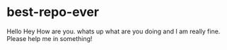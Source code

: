 # best-repo-ever
Hello
Hey 
How are you.
whats up
what are you doing and I am really fine.
Please help me in something!